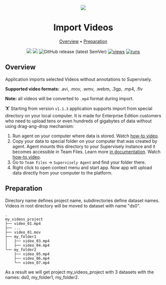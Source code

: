 <div align="center" markdown>
<img src="https://github.com/supervisely-ecosystem/import-videos-supervisely/releases/download/v0.0.1/poster.png"/>



# Import Videos

<p align="center">
  <a href="#Overview">Overview</a> •
  <a href="#Preparation">Preparation</a> 
</p>

[![](https://img.shields.io/badge/supervisely-ecosystem-brightgreen)](https://ecosystem.supervise.ly/apps/supervisely-ecosystem/import-videos-supervisely)
[![](https://img.shields.io/badge/slack-chat-green.svg?logo=slack)](https://supervise.ly/slack)
![GitHub release (latest SemVer)](https://img.shields.io/github/v/release/supervisely-ecosystem/import-videos-supervisely)
[![views](https://app.supervise.ly/img/badges/views/supervisely-ecosystem/import-videos-supervisely.png)](https://supervise.ly)
[![runs](https://app.supervise.ly/img/badges/runs/supervisely-ecosystem/import-videos-supervisely.png)](https://supervise.ly)

</div>

## Overview

Application imports selected Videos without annotations to Supervisely.

**Supported video formats:** .avi, .mov, .wmv, .webm, .3gp, .mp4, .flv

**Note:** all videos will be converted to `.mp4` format during import.

🏋️ Starting from version `v1.1.3` application supports import from special directory on your local computer. It is made for Enterprise Edition customers who need to upload tens or even hundreds of gigabytes of data without using drag-ang-drop mechanism:

1. Run agent on your computer where data is stored. Watch [how-to video](https://youtu.be/aO7Zc4kTrVg).
2. Copy your data to special folder on your computer that was created by agent. Agent mounts this directory to your Supervisely instance and it becomes accessible in Team Files. Learn more [in documentation](https://github.com/supervisely/docs/blob/master/customization/agents/agent-storage/agent-storage.md). Watch [how-to video](https://youtu.be/63Kc8Xq9H0U).
3. Go to `Team Files` -> `Supervisely Agent` and find your folder there.
4. Right click to open context menu and start app. Now app will upload data directly from your computer to the platform.

## Preparation
Directory name defines project name, subdirectories define dataset names.  
Videos in root directory will be moved to dataset with name "ds0".

```
.
my_videos_project
├── video_01.mp4
├── ...
├── video_01.mov
├── my_folder1
│   ├── video_03.mp4
│   ├── video_04.mp4
└── my_folder2
    ├── video_05.mp4
    ├── video_06.mp4
    └── video_07.mp4
```
    
As a result we will get project my_videos_project with 3 datasets with the names: ds0, my_folder1, my_folder2.  

